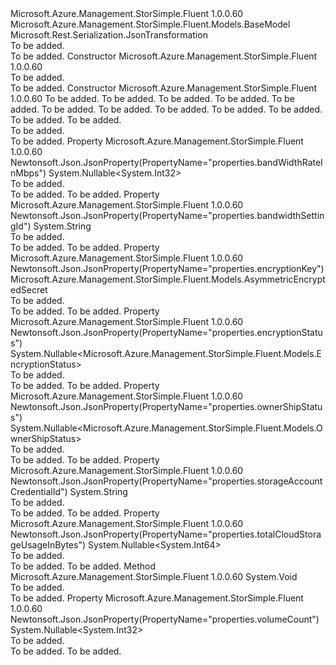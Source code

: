 <Type Name="VolumeContainerInner" FullName="Microsoft.Azure.Management.StorSimple.Fluent.Models.VolumeContainerInner">
  <TypeSignature Language="C#" Value="public class VolumeContainerInner : Microsoft.Azure.Management.StorSimple.Fluent.Models.BaseModel" />
  <TypeSignature Language="ILAsm" Value=".class public auto ansi beforefieldinit VolumeContainerInner extends Microsoft.Azure.Management.StorSimple.Fluent.Models.BaseModel" />
  <TypeSignature Language="DocId" Value="T:Microsoft.Azure.Management.StorSimple.Fluent.Models.VolumeContainerInner" />
  <TypeSignature Language="VB.NET" Value="Public Class VolumeContainerInner&#xA;Inherits BaseModel" />
  <TypeSignature Language="F#" Value="type VolumeContainerInner = class&#xA;    inherit BaseModel" />
  <AssemblyInfo>
    <AssemblyName>Microsoft.Azure.Management.StorSimple.Fluent</AssemblyName>
    <AssemblyVersion>1.0.0.60</AssemblyVersion>
  </AssemblyInfo>
  <Base>
    <BaseTypeName>Microsoft.Azure.Management.StorSimple.Fluent.Models.BaseModel</BaseTypeName>
  </Base>
  <Interfaces />
  <Attributes>
    <Attribute>
      <AttributeName>Microsoft.Rest.Serialization.JsonTransformation</AttributeName>
    </Attribute>
  </Attributes>
  <Docs>
    <summary>To be added.</summary>
    <remarks>To be added.</remarks>
  </Docs>
  <Members>
    <Member MemberName=".ctor">
      <MemberSignature Language="C#" Value="public VolumeContainerInner ();" />
      <MemberSignature Language="ILAsm" Value=".method public hidebysig specialname rtspecialname instance void .ctor() cil managed" />
      <MemberSignature Language="DocId" Value="M:Microsoft.Azure.Management.StorSimple.Fluent.Models.VolumeContainerInner.#ctor" />
      <MemberSignature Language="VB.NET" Value="Public Sub New ()" />
      <MemberType>Constructor</MemberType>
      <AssemblyInfo>
        <AssemblyName>Microsoft.Azure.Management.StorSimple.Fluent</AssemblyName>
        <AssemblyVersion>1.0.0.60</AssemblyVersion>
      </AssemblyInfo>
      <Parameters />
      <Docs>
        <summary>To be added.</summary>
        <remarks>To be added.</remarks>
      </Docs>
    </Member>
    <Member MemberName=".ctor">
      <MemberSignature Language="C#" Value="public VolumeContainerInner (string storageAccountCredentialId, string id = null, string name = null, string type = null, Nullable&lt;Microsoft.Azure.Management.StorSimple.Fluent.Models.Kind&gt; kind = null, Microsoft.Azure.Management.StorSimple.Fluent.Models.AsymmetricEncryptedSecret encryptionKey = null, Nullable&lt;Microsoft.Azure.Management.StorSimple.Fluent.Models.EncryptionStatus&gt; encryptionStatus = null, Nullable&lt;int&gt; volumeCount = null, Nullable&lt;Microsoft.Azure.Management.StorSimple.Fluent.Models.OwnerShipStatus&gt; ownerShipStatus = null, Nullable&lt;int&gt; bandWidthRateInMbps = null, string bandwidthSettingId = null, Nullable&lt;long&gt; totalCloudStorageUsageInBytes = null);" />
      <MemberSignature Language="ILAsm" Value=".method public hidebysig specialname rtspecialname instance void .ctor(string storageAccountCredentialId, string id, string name, string type, valuetype System.Nullable`1&lt;valuetype Microsoft.Azure.Management.StorSimple.Fluent.Models.Kind&gt; kind, class Microsoft.Azure.Management.StorSimple.Fluent.Models.AsymmetricEncryptedSecret encryptionKey, valuetype System.Nullable`1&lt;valuetype Microsoft.Azure.Management.StorSimple.Fluent.Models.EncryptionStatus&gt; encryptionStatus, valuetype System.Nullable`1&lt;int32&gt; volumeCount, valuetype System.Nullable`1&lt;valuetype Microsoft.Azure.Management.StorSimple.Fluent.Models.OwnerShipStatus&gt; ownerShipStatus, valuetype System.Nullable`1&lt;int32&gt; bandWidthRateInMbps, string bandwidthSettingId, valuetype System.Nullable`1&lt;int64&gt; totalCloudStorageUsageInBytes) cil managed" />
      <MemberSignature Language="DocId" Value="M:Microsoft.Azure.Management.StorSimple.Fluent.Models.VolumeContainerInner.#ctor(System.String,System.String,System.String,System.String,System.Nullable{Microsoft.Azure.Management.StorSimple.Fluent.Models.Kind},Microsoft.Azure.Management.StorSimple.Fluent.Models.AsymmetricEncryptedSecret,System.Nullable{Microsoft.Azure.Management.StorSimple.Fluent.Models.EncryptionStatus},System.Nullable{System.Int32},System.Nullable{Microsoft.Azure.Management.StorSimple.Fluent.Models.OwnerShipStatus},System.Nullable{System.Int32},System.String,System.Nullable{System.Int64})" />
      <MemberSignature Language="VB.NET" Value="Public Sub New (storageAccountCredentialId As String, Optional id As String = null, Optional name As String = null, Optional type As String = null, Optional kind As Nullable(Of Kind) = null, Optional encryptionKey As AsymmetricEncryptedSecret = null, Optional encryptionStatus As Nullable(Of EncryptionStatus) = null, Optional volumeCount As Nullable(Of Integer) = null, Optional ownerShipStatus As Nullable(Of OwnerShipStatus) = null, Optional bandWidthRateInMbps As Nullable(Of Integer) = null, Optional bandwidthSettingId As String = null, Optional totalCloudStorageUsageInBytes As Nullable(Of Long) = null)" />
      <MemberSignature Language="F#" Value="new Microsoft.Azure.Management.StorSimple.Fluent.Models.VolumeContainerInner : string * string * string * string * Nullable&lt;Microsoft.Azure.Management.StorSimple.Fluent.Models.Kind&gt; * Microsoft.Azure.Management.StorSimple.Fluent.Models.AsymmetricEncryptedSecret * Nullable&lt;Microsoft.Azure.Management.StorSimple.Fluent.Models.EncryptionStatus&gt; * Nullable&lt;int&gt; * Nullable&lt;Microsoft.Azure.Management.StorSimple.Fluent.Models.OwnerShipStatus&gt; * Nullable&lt;int&gt; * string * Nullable&lt;int64&gt; -&gt; Microsoft.Azure.Management.StorSimple.Fluent.Models.VolumeContainerInner" Usage="new Microsoft.Azure.Management.StorSimple.Fluent.Models.VolumeContainerInner (storageAccountCredentialId, id, name, type, kind, encryptionKey, encryptionStatus, volumeCount, ownerShipStatus, bandWidthRateInMbps, bandwidthSettingId, totalCloudStorageUsageInBytes)" />
      <MemberType>Constructor</MemberType>
      <AssemblyInfo>
        <AssemblyName>Microsoft.Azure.Management.StorSimple.Fluent</AssemblyName>
        <AssemblyVersion>1.0.0.60</AssemblyVersion>
      </AssemblyInfo>
      <Parameters>
        <Parameter Name="storageAccountCredentialId" Type="System.String" />
        <Parameter Name="id" Type="System.String" />
        <Parameter Name="name" Type="System.String" />
        <Parameter Name="type" Type="System.String" />
        <Parameter Name="kind" Type="System.Nullable&lt;Microsoft.Azure.Management.StorSimple.Fluent.Models.Kind&gt;" />
        <Parameter Name="encryptionKey" Type="Microsoft.Azure.Management.StorSimple.Fluent.Models.AsymmetricEncryptedSecret" />
        <Parameter Name="encryptionStatus" Type="System.Nullable&lt;Microsoft.Azure.Management.StorSimple.Fluent.Models.EncryptionStatus&gt;" />
        <Parameter Name="volumeCount" Type="System.Nullable&lt;System.Int32&gt;" />
        <Parameter Name="ownerShipStatus" Type="System.Nullable&lt;Microsoft.Azure.Management.StorSimple.Fluent.Models.OwnerShipStatus&gt;" />
        <Parameter Name="bandWidthRateInMbps" Type="System.Nullable&lt;System.Int32&gt;" />
        <Parameter Name="bandwidthSettingId" Type="System.String" />
        <Parameter Name="totalCloudStorageUsageInBytes" Type="System.Nullable&lt;System.Int64&gt;" />
      </Parameters>
      <Docs>
        <param name="storageAccountCredentialId">To be added.</param>
        <param name="id">To be added.</param>
        <param name="name">To be added.</param>
        <param name="type">To be added.</param>
        <param name="kind">To be added.</param>
        <param name="encryptionKey">To be added.</param>
        <param name="encryptionStatus">To be added.</param>
        <param name="volumeCount">To be added.</param>
        <param name="ownerShipStatus">To be added.</param>
        <param name="bandWidthRateInMbps">To be added.</param>
        <param name="bandwidthSettingId">To be added.</param>
        <param name="totalCloudStorageUsageInBytes">To be added.</param>
        <summary>To be added.</summary>
        <remarks>To be added.</remarks>
      </Docs>
    </Member>
    <Member MemberName="BandWidthRateInMbps">
      <MemberSignature Language="C#" Value="public Nullable&lt;int&gt; BandWidthRateInMbps { get; set; }" />
      <MemberSignature Language="ILAsm" Value=".property instance valuetype System.Nullable`1&lt;int32&gt; BandWidthRateInMbps" />
      <MemberSignature Language="DocId" Value="P:Microsoft.Azure.Management.StorSimple.Fluent.Models.VolumeContainerInner.BandWidthRateInMbps" />
      <MemberSignature Language="VB.NET" Value="Public Property BandWidthRateInMbps As Nullable(Of Integer)" />
      <MemberSignature Language="F#" Value="member this.BandWidthRateInMbps : Nullable&lt;int&gt; with get, set" Usage="Microsoft.Azure.Management.StorSimple.Fluent.Models.VolumeContainerInner.BandWidthRateInMbps" />
      <MemberType>Property</MemberType>
      <AssemblyInfo>
        <AssemblyName>Microsoft.Azure.Management.StorSimple.Fluent</AssemblyName>
        <AssemblyVersion>1.0.0.60</AssemblyVersion>
      </AssemblyInfo>
      <Attributes>
        <Attribute>
          <AttributeName>Newtonsoft.Json.JsonProperty(PropertyName="properties.bandWidthRateInMbps")</AttributeName>
        </Attribute>
      </Attributes>
      <ReturnValue>
        <ReturnType>System.Nullable&lt;System.Int32&gt;</ReturnType>
      </ReturnValue>
      <Docs>
        <summary>To be added.</summary>
        <value>To be added.</value>
        <remarks>To be added.</remarks>
      </Docs>
    </Member>
    <Member MemberName="BandwidthSettingId">
      <MemberSignature Language="C#" Value="public string BandwidthSettingId { get; set; }" />
      <MemberSignature Language="ILAsm" Value=".property instance string BandwidthSettingId" />
      <MemberSignature Language="DocId" Value="P:Microsoft.Azure.Management.StorSimple.Fluent.Models.VolumeContainerInner.BandwidthSettingId" />
      <MemberSignature Language="VB.NET" Value="Public Property BandwidthSettingId As String" />
      <MemberSignature Language="F#" Value="member this.BandwidthSettingId : string with get, set" Usage="Microsoft.Azure.Management.StorSimple.Fluent.Models.VolumeContainerInner.BandwidthSettingId" />
      <MemberType>Property</MemberType>
      <AssemblyInfo>
        <AssemblyName>Microsoft.Azure.Management.StorSimple.Fluent</AssemblyName>
        <AssemblyVersion>1.0.0.60</AssemblyVersion>
      </AssemblyInfo>
      <Attributes>
        <Attribute>
          <AttributeName>Newtonsoft.Json.JsonProperty(PropertyName="properties.bandwidthSettingId")</AttributeName>
        </Attribute>
      </Attributes>
      <ReturnValue>
        <ReturnType>System.String</ReturnType>
      </ReturnValue>
      <Docs>
        <summary>To be added.</summary>
        <value>To be added.</value>
        <remarks>To be added.</remarks>
      </Docs>
    </Member>
    <Member MemberName="EncryptionKey">
      <MemberSignature Language="C#" Value="public Microsoft.Azure.Management.StorSimple.Fluent.Models.AsymmetricEncryptedSecret EncryptionKey { get; set; }" />
      <MemberSignature Language="ILAsm" Value=".property instance class Microsoft.Azure.Management.StorSimple.Fluent.Models.AsymmetricEncryptedSecret EncryptionKey" />
      <MemberSignature Language="DocId" Value="P:Microsoft.Azure.Management.StorSimple.Fluent.Models.VolumeContainerInner.EncryptionKey" />
      <MemberSignature Language="VB.NET" Value="Public Property EncryptionKey As AsymmetricEncryptedSecret" />
      <MemberSignature Language="F#" Value="member this.EncryptionKey : Microsoft.Azure.Management.StorSimple.Fluent.Models.AsymmetricEncryptedSecret with get, set" Usage="Microsoft.Azure.Management.StorSimple.Fluent.Models.VolumeContainerInner.EncryptionKey" />
      <MemberType>Property</MemberType>
      <AssemblyInfo>
        <AssemblyName>Microsoft.Azure.Management.StorSimple.Fluent</AssemblyName>
        <AssemblyVersion>1.0.0.60</AssemblyVersion>
      </AssemblyInfo>
      <Attributes>
        <Attribute>
          <AttributeName>Newtonsoft.Json.JsonProperty(PropertyName="properties.encryptionKey")</AttributeName>
        </Attribute>
      </Attributes>
      <ReturnValue>
        <ReturnType>Microsoft.Azure.Management.StorSimple.Fluent.Models.AsymmetricEncryptedSecret</ReturnType>
      </ReturnValue>
      <Docs>
        <summary>To be added.</summary>
        <value>To be added.</value>
        <remarks>To be added.</remarks>
      </Docs>
    </Member>
    <Member MemberName="EncryptionStatus">
      <MemberSignature Language="C#" Value="public Nullable&lt;Microsoft.Azure.Management.StorSimple.Fluent.Models.EncryptionStatus&gt; EncryptionStatus { get; }" />
      <MemberSignature Language="ILAsm" Value=".property instance valuetype System.Nullable`1&lt;valuetype Microsoft.Azure.Management.StorSimple.Fluent.Models.EncryptionStatus&gt; EncryptionStatus" />
      <MemberSignature Language="DocId" Value="P:Microsoft.Azure.Management.StorSimple.Fluent.Models.VolumeContainerInner.EncryptionStatus" />
      <MemberSignature Language="VB.NET" Value="Public ReadOnly Property EncryptionStatus As Nullable(Of EncryptionStatus)" />
      <MemberSignature Language="F#" Value="member this.EncryptionStatus : Nullable&lt;Microsoft.Azure.Management.StorSimple.Fluent.Models.EncryptionStatus&gt;" Usage="Microsoft.Azure.Management.StorSimple.Fluent.Models.VolumeContainerInner.EncryptionStatus" />
      <MemberType>Property</MemberType>
      <AssemblyInfo>
        <AssemblyName>Microsoft.Azure.Management.StorSimple.Fluent</AssemblyName>
        <AssemblyVersion>1.0.0.60</AssemblyVersion>
      </AssemblyInfo>
      <Attributes>
        <Attribute>
          <AttributeName>Newtonsoft.Json.JsonProperty(PropertyName="properties.encryptionStatus")</AttributeName>
        </Attribute>
      </Attributes>
      <ReturnValue>
        <ReturnType>System.Nullable&lt;Microsoft.Azure.Management.StorSimple.Fluent.Models.EncryptionStatus&gt;</ReturnType>
      </ReturnValue>
      <Docs>
        <summary>To be added.</summary>
        <value>To be added.</value>
        <remarks>To be added.</remarks>
      </Docs>
    </Member>
    <Member MemberName="OwnerShipStatus">
      <MemberSignature Language="C#" Value="public Nullable&lt;Microsoft.Azure.Management.StorSimple.Fluent.Models.OwnerShipStatus&gt; OwnerShipStatus { get; }" />
      <MemberSignature Language="ILAsm" Value=".property instance valuetype System.Nullable`1&lt;valuetype Microsoft.Azure.Management.StorSimple.Fluent.Models.OwnerShipStatus&gt; OwnerShipStatus" />
      <MemberSignature Language="DocId" Value="P:Microsoft.Azure.Management.StorSimple.Fluent.Models.VolumeContainerInner.OwnerShipStatus" />
      <MemberSignature Language="VB.NET" Value="Public ReadOnly Property OwnerShipStatus As Nullable(Of OwnerShipStatus)" />
      <MemberSignature Language="F#" Value="member this.OwnerShipStatus : Nullable&lt;Microsoft.Azure.Management.StorSimple.Fluent.Models.OwnerShipStatus&gt;" Usage="Microsoft.Azure.Management.StorSimple.Fluent.Models.VolumeContainerInner.OwnerShipStatus" />
      <MemberType>Property</MemberType>
      <AssemblyInfo>
        <AssemblyName>Microsoft.Azure.Management.StorSimple.Fluent</AssemblyName>
        <AssemblyVersion>1.0.0.60</AssemblyVersion>
      </AssemblyInfo>
      <Attributes>
        <Attribute>
          <AttributeName>Newtonsoft.Json.JsonProperty(PropertyName="properties.ownerShipStatus")</AttributeName>
        </Attribute>
      </Attributes>
      <ReturnValue>
        <ReturnType>System.Nullable&lt;Microsoft.Azure.Management.StorSimple.Fluent.Models.OwnerShipStatus&gt;</ReturnType>
      </ReturnValue>
      <Docs>
        <summary>To be added.</summary>
        <value>To be added.</value>
        <remarks>To be added.</remarks>
      </Docs>
    </Member>
    <Member MemberName="StorageAccountCredentialId">
      <MemberSignature Language="C#" Value="public string StorageAccountCredentialId { get; set; }" />
      <MemberSignature Language="ILAsm" Value=".property instance string StorageAccountCredentialId" />
      <MemberSignature Language="DocId" Value="P:Microsoft.Azure.Management.StorSimple.Fluent.Models.VolumeContainerInner.StorageAccountCredentialId" />
      <MemberSignature Language="VB.NET" Value="Public Property StorageAccountCredentialId As String" />
      <MemberSignature Language="F#" Value="member this.StorageAccountCredentialId : string with get, set" Usage="Microsoft.Azure.Management.StorSimple.Fluent.Models.VolumeContainerInner.StorageAccountCredentialId" />
      <MemberType>Property</MemberType>
      <AssemblyInfo>
        <AssemblyName>Microsoft.Azure.Management.StorSimple.Fluent</AssemblyName>
        <AssemblyVersion>1.0.0.60</AssemblyVersion>
      </AssemblyInfo>
      <Attributes>
        <Attribute>
          <AttributeName>Newtonsoft.Json.JsonProperty(PropertyName="properties.storageAccountCredentialId")</AttributeName>
        </Attribute>
      </Attributes>
      <ReturnValue>
        <ReturnType>System.String</ReturnType>
      </ReturnValue>
      <Docs>
        <summary>To be added.</summary>
        <value>To be added.</value>
        <remarks>To be added.</remarks>
      </Docs>
    </Member>
    <Member MemberName="TotalCloudStorageUsageInBytes">
      <MemberSignature Language="C#" Value="public Nullable&lt;long&gt; TotalCloudStorageUsageInBytes { get; }" />
      <MemberSignature Language="ILAsm" Value=".property instance valuetype System.Nullable`1&lt;int64&gt; TotalCloudStorageUsageInBytes" />
      <MemberSignature Language="DocId" Value="P:Microsoft.Azure.Management.StorSimple.Fluent.Models.VolumeContainerInner.TotalCloudStorageUsageInBytes" />
      <MemberSignature Language="VB.NET" Value="Public ReadOnly Property TotalCloudStorageUsageInBytes As Nullable(Of Long)" />
      <MemberSignature Language="F#" Value="member this.TotalCloudStorageUsageInBytes : Nullable&lt;int64&gt;" Usage="Microsoft.Azure.Management.StorSimple.Fluent.Models.VolumeContainerInner.TotalCloudStorageUsageInBytes" />
      <MemberType>Property</MemberType>
      <AssemblyInfo>
        <AssemblyName>Microsoft.Azure.Management.StorSimple.Fluent</AssemblyName>
        <AssemblyVersion>1.0.0.60</AssemblyVersion>
      </AssemblyInfo>
      <Attributes>
        <Attribute>
          <AttributeName>Newtonsoft.Json.JsonProperty(PropertyName="properties.totalCloudStorageUsageInBytes")</AttributeName>
        </Attribute>
      </Attributes>
      <ReturnValue>
        <ReturnType>System.Nullable&lt;System.Int64&gt;</ReturnType>
      </ReturnValue>
      <Docs>
        <summary>To be added.</summary>
        <value>To be added.</value>
        <remarks>To be added.</remarks>
      </Docs>
    </Member>
    <Member MemberName="Validate">
      <MemberSignature Language="C#" Value="public virtual void Validate ();" />
      <MemberSignature Language="ILAsm" Value=".method public hidebysig newslot virtual instance void Validate() cil managed" />
      <MemberSignature Language="DocId" Value="M:Microsoft.Azure.Management.StorSimple.Fluent.Models.VolumeContainerInner.Validate" />
      <MemberSignature Language="VB.NET" Value="Public Overridable Sub Validate ()" />
      <MemberSignature Language="F#" Value="abstract member Validate : unit -&gt; unit&#xA;override this.Validate : unit -&gt; unit" Usage="volumeContainerInner.Validate " />
      <MemberType>Method</MemberType>
      <AssemblyInfo>
        <AssemblyName>Microsoft.Azure.Management.StorSimple.Fluent</AssemblyName>
        <AssemblyVersion>1.0.0.60</AssemblyVersion>
      </AssemblyInfo>
      <ReturnValue>
        <ReturnType>System.Void</ReturnType>
      </ReturnValue>
      <Parameters />
      <Docs>
        <summary>To be added.</summary>
        <remarks>To be added.</remarks>
      </Docs>
    </Member>
    <Member MemberName="VolumeCount">
      <MemberSignature Language="C#" Value="public Nullable&lt;int&gt; VolumeCount { get; }" />
      <MemberSignature Language="ILAsm" Value=".property instance valuetype System.Nullable`1&lt;int32&gt; VolumeCount" />
      <MemberSignature Language="DocId" Value="P:Microsoft.Azure.Management.StorSimple.Fluent.Models.VolumeContainerInner.VolumeCount" />
      <MemberSignature Language="VB.NET" Value="Public ReadOnly Property VolumeCount As Nullable(Of Integer)" />
      <MemberSignature Language="F#" Value="member this.VolumeCount : Nullable&lt;int&gt;" Usage="Microsoft.Azure.Management.StorSimple.Fluent.Models.VolumeContainerInner.VolumeCount" />
      <MemberType>Property</MemberType>
      <AssemblyInfo>
        <AssemblyName>Microsoft.Azure.Management.StorSimple.Fluent</AssemblyName>
        <AssemblyVersion>1.0.0.60</AssemblyVersion>
      </AssemblyInfo>
      <Attributes>
        <Attribute>
          <AttributeName>Newtonsoft.Json.JsonProperty(PropertyName="properties.volumeCount")</AttributeName>
        </Attribute>
      </Attributes>
      <ReturnValue>
        <ReturnType>System.Nullable&lt;System.Int32&gt;</ReturnType>
      </ReturnValue>
      <Docs>
        <summary>To be added.</summary>
        <value>To be added.</value>
        <remarks>To be added.</remarks>
      </Docs>
    </Member>
  </Members>
</Type>